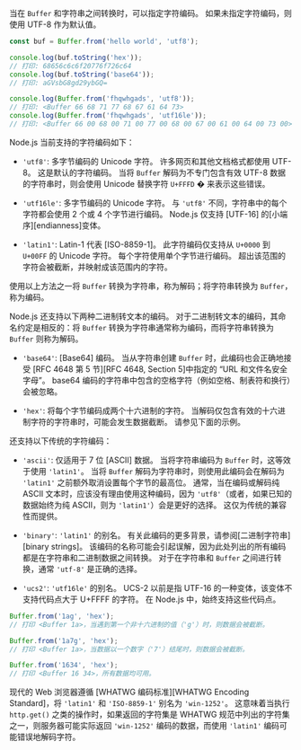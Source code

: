 <!-- YAML
changes:
  - version: v6.4.0
    pr-url: https://github.com/nodejs/node/pull/7111
    description: Introduced `latin1` as an alias for `binary`.
  - version: v5.0.0
    pr-url: https://github.com/nodejs/node/pull/2859
    description: Removed the deprecated `raw` and `raws` encodings.
-->

当在 `Buffer` 和字符串之间转换时，可以指定字符编码。 
如果未指定字符编码，则使用 UTF-8 作为默认值。

```js
const buf = Buffer.from('hello world', 'utf8');

console.log(buf.toString('hex'));
// 打印: 68656c6c6f20776f726c64
console.log(buf.toString('base64'));
// 打印: aGVsbG8gd29ybGQ=

console.log(Buffer.from('fhqwhgads', 'utf8'));
// 打印: <Buffer 66 68 71 77 68 67 61 64 73>
console.log(Buffer.from('fhqwhgads', 'utf16le'));
// 打印: <Buffer 66 00 68 00 71 00 77 00 68 00 67 00 61 00 64 00 73 00>
```

Node.js 当前支持的字符编码如下：

* `'utf8'`: 多字节编码的 Unicode 字符。
  许多网页和其他文档格式都使用 UTF-8。
  这是默认的字符编码。 
  当将 `Buffer` 解码为不专门包含有效 UTF-8 数据的字符串时，则会使用 Unicode 替换字符 `U+FFFD` � 来表示这些错误。

* `'utf16le'`: 多字节编码的 Unicode 字符。 
  与 `'utf8'` 不同，字符串中的每个字符都会使用 2 个或 4 个字节进行编码。 
  Node.js 仅支持 [UTF-16] 的[小端序][endianness]变体。

* `'latin1'`: Latin-1 代表 [ISO-8859-1]。 
  此字符编码仅支持从 `U+0000` 到 `U+00FF` 的 Unicode 字符。 
  每个字符使用单个字节进行编码。 
  超出该范围的字符会被截断，并映射成该范围内的字符。

使用以上方法之一将 `Buffer` 转换为字符串，称为解码；将字符串转换为 `Buffer`，称为编码。

Node.js 还支持以下两种二进制转文本的编码。 
对于二进制转文本的编码，其命名约定是相反的：将 `Buffer` 转换为字符串通常称为编码，而将字符串转换为 `Buffer` 则称为解码。

* `'base64'`: [Base64] 编码。
  当从字符串创建 `Buffer` 时，此编码也会正确地接受 [RFC 4648 第 5 节][RFC 4648, Section 5]中指定的 “URL 和文件名安全字母”。
  base64 编码的字符串中包含的空格字符（例如空格、制表符和换行）会被忽略。

* `'hex'`: 将每个字节编码成两个十六进制的字符。
  当解码仅包含有效的十六进制字符的字符串时，可能会发生数据截断。 
  请参见下面的示例。

还支持以下传统的字符编码：

* `'ascii'`: 仅适用于 7 位 [ASCII] 数据。
  当将字符串编码为 `Buffer` 时，这等效于使用 `'latin1'`。 
  当将 `Buffer` 解码为字符串时，则使用此编码会在解码为 `'latin1'` 之前额外取消设置每个字节的最高位。 
  通常，当在编码或解码纯 ASCII 文本时，应该没有理由使用这种编码，因为 `'utf8'`（或者，如果已知的数据始终为纯 ASCII，则为 `'latin1'`）会是更好的选择。 
  这仅为传统的兼容性而提供。

* `'binary'`: `'latin1'` 的别名。
  有关此编码的更多背景，请参阅[二进制字符串][binary strings]。 
  该编码的名称可能会引起误解，因为此处列出的所有编码都是在字符串和二进制数据之间转换。 
  对于在字符串和 `Buffer` 之间进行转换，通常 `'utf-8'` 是正确的选择。

* `'ucs2'`: `'utf16le'` 的别名。
  UCS-2 以前是指 UTF-16 的一种变体，该变体不支持代码点大于 U+FFFF 的字符。 
  在 Node.js 中，始终支持这些代码点。

```js
Buffer.from('1ag', 'hex');
// 打印 <Buffer 1a>，当遇到第一个非十六进制的值（'g'）时，则数据会被截断。

Buffer.from('1a7g', 'hex');
// 打印 <Buffer 1a>，当数据以一个数字（'7'）结尾时，则数据会被截断。

Buffer.from('1634', 'hex');
// 打印 <Buffer 16 34>，所有数据均可用。
```

现代的 Web 浏览器遵循 [WHATWG 编码标准][WHATWG Encoding Standard]，将 `'latin1'` 和 `'ISO-8859-1'` 别名为 `'win-1252'`。
这意味着当执行 `http.get()` 之类的操作时，如果返回的字符集是 WHATWG 规范中列出的字符集之一，则服务器可能实际返回 `'win-1252'` 编码的数据，而使用 `'latin1'` 编码可能错误地解码字符。

